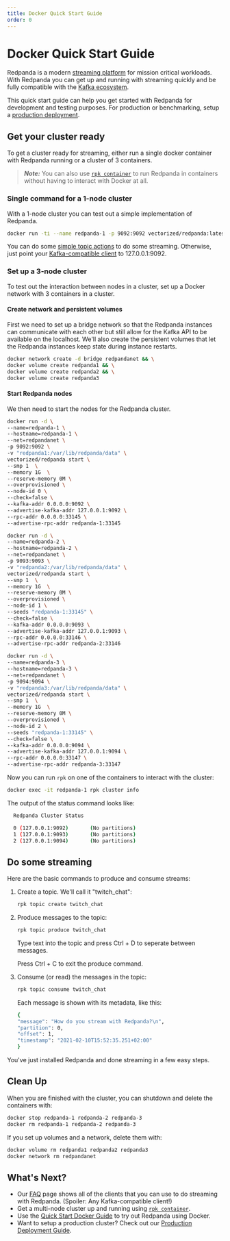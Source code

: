 ```yaml
---
title: Docker Quick Start Guide
order: 0
---
```

# Docker Quick Start Guide

Redpanda is a modern [streaming platform](/blog/intelligent-data-api/) for mission critical workloads.
With Redpanda you can get up and running with streaming quickly
and be fully compatible with the [Kafka ecosystem](https://cwiki.apache.org/confluence/display/KAFKA/Ecosystem).

This quick start guide can help you get started with Redpanda for development and testing purposes.
For production or benchmarking, setup a [production deployment](/docs/production-deployment).

## Get your cluster ready

To get a cluster ready for streaming, either run a single docker container with Redpanda running or a cluster of 3 containers.

> **_Note:_** You can also use [`rpk container`](/docs/guide-rpk-container) to run Redpanda in containers
    without having to interact with Docker at all.

### Single command for a 1-node cluster

With a 1-node cluster you can test out a simple implementation of Redpanda.

```bash
docker run -ti --name redpanda-1 -p 9092:9092 vectorized/redpanda:latest
```

You can do some [simple topic actions](#Do-some-streaming) to do some streaming.
Otherwise, just point your [Kafka-compatible client](/docs/faq/#What-clients-do-you-recommend-to-use-with-Redpanda) to 127.0.0.1:9092.

### Set up a 3-node cluster

To test out the interaction between nodes in a cluster, set up a Docker network with 3 containers in a cluster.

#### Create network and persistent volumes

First we need to set up a bridge network so that the Redpanda instances can communicate with each other
but still allow for the Kafka API to be available on the localhost.
We'll also create the persistent volumes that let the Redpanda instances keep state during instance restarts.

```bash
docker network create -d bridge redpandanet && \
docker volume create redpanda1 && \
docker volume create redpanda2 && \
docker volume create redpanda3
```

#### Start Redpanda nodes

We then need to start the nodes for the Redpanda cluster.

```bash
docker run -d \
--name=redpanda-1 \
--hostname=redpanda-1 \
--net=redpandanet \
-p 9092:9092 \
-v "redpanda1:/var/lib/redpanda/data" \
vectorized/redpanda start \
--smp 1  \
--memory 1G  \
--reserve-memory 0M \
--overprovisioned \
--node-id 0 \
--check=false \
--kafka-addr 0.0.0.0:9092 \
--advertise-kafka-addr 127.0.0.1:9092 \
--rpc-addr 0.0.0.0:33145 \
--advertise-rpc-addr redpanda-1:33145

docker run -d \
--name=redpanda-2 \
--hostname=redpanda-2 \
--net=redpandanet \
-p 9093:9093 \
-v "redpanda2:/var/lib/redpanda/data" \
vectorized/redpanda start \
--smp 1  \
--memory 1G  \
--reserve-memory 0M \
--overprovisioned \
--node-id 1 \
--seeds "redpanda-1:33145" \
--check=false \
--kafka-addr 0.0.0.0:9093 \
--advertise-kafka-addr 127.0.0.1:9093 \
--rpc-addr 0.0.0.0:33146 \
--advertise-rpc-addr redpanda-2:33146

docker run -d \
--name=redpanda-3 \
--hostname=redpanda-3 \
--net=redpandanet \
-p 9094:9094 \
-v "redpanda3:/var/lib/redpanda/data" \
vectorized/redpanda start \
--smp 1  \
--memory 1G  \
--reserve-memory 0M \
--overprovisioned \
--node-id 2 \
--seeds "redpanda-1:33145" \
--check=false \
--kafka-addr 0.0.0.0:9094 \
--advertise-kafka-addr 127.0.0.1:9094 \
--rpc-addr 0.0.0.0:33147 \
--advertise-rpc-addr redpanda-3:33147
```

Now you can run `rpk` on one of the containers to interact with the cluster:

```bash
docker exec -it redpanda-1 rpk cluster info
```

The output of the status command looks like:

```bash
  Redpanda Cluster Status

  0 (127.0.0.1:9092)       (No partitions)
  1 (127.0.0.1:9093)       (No partitions)
  2 (127.0.0.1:9094)       (No partitions)
```

## Do some streaming

Here are the basic commands to produce and consume streams:

1. Create a topic. We'll call it "twitch_chat":

    ```bash
    rpk topic create twitch_chat
    ```

1. Produce messages to the topic:

    ```bash
    rpk topic produce twitch_chat
    ```

    Type text into the topic and press Ctrl + D to seperate between messages.

    Press Ctrl + C to exit the produce command.

1. Consume (or read) the messages in the topic:

    ```bash
    rpk topic consume twitch_chat
    ```
    
    Each message is shown with its metadata, like this:
    
    ```bash
    {
    "message": "How do you stream with Redpanda?\n",
    "partition": 0,
    "offset": 1,
    "timestamp": "2021-02-10T15:52:35.251+02:00"
    }
    ```

You've just installed Redpanda and done streaming in a few easy steps. 

## Clean Up

When you are finished with the cluster, you can shutdown and delete the containers with:

```bash
docker stop redpanda-1 redpanda-2 redpanda-3
docker rm redpanda-1 redpanda-2 redpanda-3
```

If you set up volumes and a network, delete them with:

```bash
docker volume rm redpanda1 redpanda2 redpanda3
docker network rm redpandanet
```

## What's Next?

- Our [FAQ](/docs/faq) page shows all of the clients that you can use to do streaming with Redpanda.
    (Spoiler: Any Kafka-compatible client!)
- Get a multi-node cluster up and running using [`rpk container`](/docs/guide-rpk-container).
- Use the [Quick Start Docker Guide](/docs/quick-start-docker) to try out Redpanda using Docker.
- Want to setup a production cluster? Check out our [Production Deployment Guide](/docs/production-deployment).
